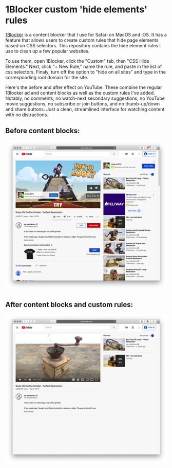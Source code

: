 # 1Blocker custom 'hide elements' rules

[1Blocker](https://1blocker.com) is a content blocker that I use for Safari on MacOS and iOS. It has a feature that allows users to create custom rules that hide page elements based on CSS selectors. This repository contains the hide element rules I use to clean up a few popular websites.

To use them, open 1Blocker, click the "Custom" tab, then "CSS Hide Elements." Next, click "+ New Rule," name the rule, and paste in the list of css selectors. Finaly, turn off the option to "hide on all sites" and type in the corresponding root domain for the site.

Here's the before and after effect on YouTube. These combine the regular 1Blocker ad and content blocks as well as the custom rules I've added. Notably, no comments, no watch-next secondary suggestions, no YouTube movie suggestions, no subscribe or join buttons, and no thumb-up/down and share buttons. Just a clean, streamlined interface for watching content with no distractions.

## Before content blocks:
![before](images/yt_before.png)

## After content blocks and custom rules:
![after](images/yt_after.png)
